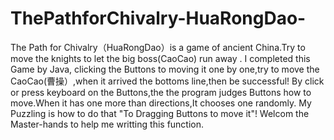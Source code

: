 # ThePathforChivalry-HuaRongDao-
The Path for Chivalry（HuaRongDao）is a game of ancient China.Try to move the knights to let the big boss(CaoCao) run away .
I completed this Game by Java, clicking the Buttons to moving it one by one,try to move the CaoCao(曹操）,when it arrived the bottoms line,then be successful!
By click or press keyboard on the Buttons,the the program judges Buttons how to move.When it has one more than directions,It chooses one randomly. My Puzzling is how to do that "To Dragging Buttons to move it"!
Welcom the Master-hands to help me writting this function.
